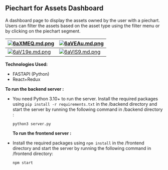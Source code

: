 

## Piechart for Assets Dashboard

A dashboard page to display the assets owned by the user with a piechart. Users can filter the assets based on the asset type using the filter menu or by clicking on the piechart segment.

| [![6aXMEQ.md.png](https://iili.io/6aXMEQ.md.png)](https://freeimage.host/i/6aXMEQ) | [![6aVEAu.md.png](https://iili.io/6aVEAu.md.png)](https://freeimage.host/i/6aVEAu) |
|--|--|
| [![6aV19e.md.png](https://iili.io/6aV19e.md.png)](https://freeimage.host/i/6aV19e) | [![6aVlS9.md.png](https://iili.io/6aVlS9.md.png)](https://freeimage.host/i/6aVlS9) |


**Technologies Used:**

- FASTAPI (Python)
- React+Redux

**To run the backend server :**

- You need Python 3.10+ to run the server. Install the required packages using `pip install -r requirements.txt` in the /backend directory and start the server by running the following command in /backend directory :

      python3 server.py  

  **To run the frontend server :**

- Install the required packages using `npm install` in the /frontend directory and start the server by running the following command in /frontend directory:

      npm start  
